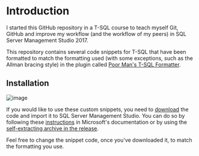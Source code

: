 # Introduction
I started this GitHub repository in a T-SQL course to teach myself Git, GitHub and improve my workflow (and the workflow of my peers) in SQL Server Management Studio 2017.

This repository contains several code snippets for T-SQL that have been formatted to match the formatting used (with some exceptions, such as the Allman bracing style) in the plugin called [Poor Man's T-SQL Formatter](http://architectshack.com/PoorMansTSqlFormatter.ashx). 

## Installation
![image](https://user-images.githubusercontent.com/28933557/49325253-1d906500-f4f4-11e8-8377-38a03b0b250b.png)

If you would like to use these custom snippets, you need to [download](https://github.com/asathkumara/SSMS17-CodeSnippets/releases/tag/v1.0) the code and import it to SQL Server Management Studio. You can do so by following these [instructions](https://docs.microsoft.com/en-us/sql/relational-databases/scripting/add-transact-sql-snippets?view=sql-server-2017) in Microsoft's documentation or by using the [self-extracting archive in the release](https://github.com/asathkumara/SSMS17-CodeSnippets/releases/download/v1.0/SSMS17CodeSnippets.v.1.0.exe).

Feel free to change the snippet code, once you've downloaded it, to match the formatting you use. 

